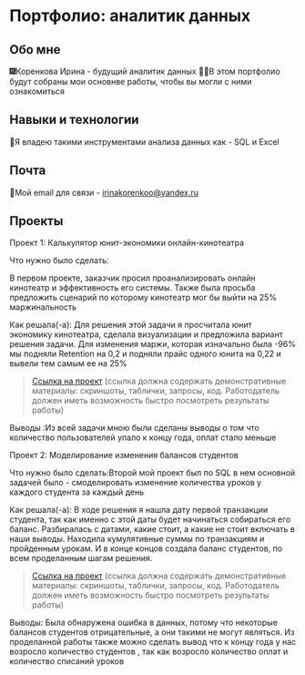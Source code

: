 # Портфолио: аналитик данных

## Обо мне 

🎆Коренкова Ирина - будущий аналитик данных
💁‍♀️В этом портфолио будут собраны мои основнве работы, чтобы вы могли с ними ознакомиться

## Навыки и технологии

👾Я владею такими инструментами анализа данных как - SQL и Excel

## Почта

📧Мой email для связи - irinakorenkoo@yandex.ru

## Проекты
<p> Проект 1: Калькулятор юнит-экономики онлайн-кинотеатра</p>
<p>Что нужно было сделать:<p>
В первом проекте, заказчик просил проанализировать онлайн кинотеатр и эффективность его системы. Также была просьба предложить сценарий по которому кинотеатр мог бы выйти на 25% маржинальность

<p>Как решала(-а): Для решения этой задачи я просчитала юнит экономику кинотеатра, сделала визуализации и предложила вариант решения задачи. Для изменения маржи, которая изначально была -96% мы подняли Retention на 0,2 и подняли прайс одного юнита на 0,22 и вывели тем самым ее на 25%<p>


> <a href="https://github.com/Skyproportfolio/data-analytics-5month/blob/main/Проект%20№1.xlsx">Ссылка на проект</a>
  (ссылка должна содержать демонстративные материалы: скриншоты, таблички, запросы, код. Работодатель должен иметь возможность быстро посмотреть результаты работы)

<p>Выводы :Из всей задачи мною были сделаны выводы о том что количество пользователей упало к концу года, оплат стало меньше<p>
 
<p>Проект 2: Моделирование изменения балансов студентов</p> 
<p>Что нужно было сделать:Второй мой проект был по SQL в нем основной задачей было - смоделировать изменение количества уроков у каждого студента за каждый день<p>


<p>Как решала(-а): В ходе решения я нашла дату первой транзакции студента, так как именно с этой даты будет начинаться собираться его баланс. Разбиралась с датами, какие стоит, а какие не стоит включать в наши выводы. Находила кумулятивные суммы по транзакциям и пройденным урокам. И в конце концов создала баланс студентов, по всем проделанным шагам решения.<p>

> <a href="https://github.com/Skyproportfolio/data-analytics-5month/blob/main/Проект%205.xlsx">Ссылка на проект</a>
(ссылка должна содержать демонстративные материалы: скриншоты, таблички, запросы, код. Работодатель должен иметь возможность быстро посмотреть результаты работы)
<p>Выводы: Была обнаружена ошибка в данных, потому что некоторые балансов студентов отрицательные, а они такими не могут являться. Из проделанной работы также можно сделать вывод что к концу года у нас возросло количество студентов , так как возросло количество оплат и количество списаний уроков<p>
 
